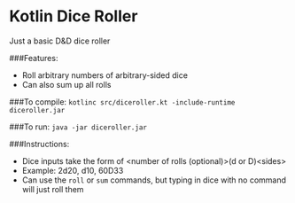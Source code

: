 # Kotlin Dice Roller
Just a basic D&D dice roller

###Features:
- Roll arbitrary numbers of arbitrary-sided dice
- Can also sum up all rolls

###To compile:
`kotlinc src/diceroller.kt -include-runtime diceroller.jar`

###To run:
`java -jar diceroller.jar`

###Instructions:
- Dice inputs take the form of \<number of rolls (optional)\>(d or D)\<sides\>
- Example: 2d20, d10, 60D33
- Can use the `roll` or `sum` commands, but typing in dice with no command will just roll them